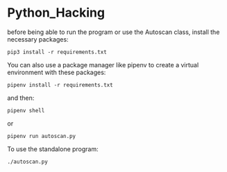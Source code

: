 # Python_Hacking

before being able to run the program or use the Autoscan class, install the necessary packages:
```
pip3 install -r requirements.txt
```

You can also use a package manager like pipenv to create a virtual environment with these packages:
```
pipenv install -r requirements.txt
```
and then:
```
pipenv shell
```
or
```
pipenv run autoscan.py
```

To use the standalone program:
```
./autoscan.py
```
